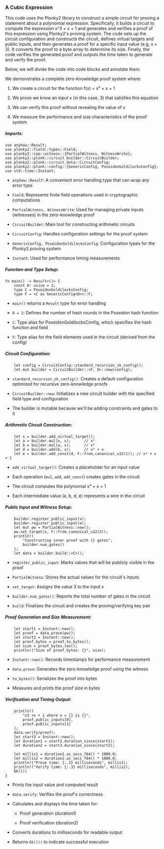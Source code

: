 ### A Cubic Expression

This code uses the Plonky2 library to construct a simple circuit for proving a statement about a polynomial expression. Specifically, it builds a circuit to compute the expression x^3 + x + 1 and generates and verifies a proof of this expression using Plonky2's proving system. The code sets up the circuit configuration and constructs the circuit, defines virtual targets and public inputs, and then generates a proof for a specific input value (e.g, x = 3). It converts the proof to a byte array to determine its size. Finally, the code verifies the generated proof and outputs the time taken to generate and verify the proof.

Below, we will divide the code into code blocks and annotate them.

We demonstrates a complete zero-knowledge proof system where:

1. We create a circuit for the function f(x) = x³ + x + 1

2. We prove we know an input x (in this case, 3) that satisfies this equation

3. We can verify this proof without revealing the value of x

4. We measure the performance and size characteristics of the proof system

##### Imports:

```rust:Untitled-1
use anyhow::Result;
use plonky2::field::types::Field;
use plonky2::iop::witness::{PartialWitness, WitnessWrite};
use plonky2::plonk::circuit_builder::CircuitBuilder;
use plonky2::plonk::circuit_data::CircuitConfig;
use plonky2::plonk::config::{GenericConfig, PoseidonGoldilocksConfig};
use std::time::Instant;
```

* `anyhow::Result`: A convenient error handling type that can wrap any error type

* `Field`: Represents finite field operations used in cryptographic computations

* `PartialWitness, WitnessWrite`: Used for managing private inputs (witnesses) in the zero-knowledge proof

* `CircuitBuilder`: Main tool for constructing arithmetic circuits

* `CircuitConfig`: Handles configuration settings for the proof system

* `GenericConfig, PoseidonGoldilocksConfig`: Configuration types for the Plonky2 proving system

* `Instant`: Used for performance timing measurements

##### Function and Type Setup:

```rust:Untitled-1
fn main() -> Result<()> {
    const D: usize = 2;
    type C = PoseidonGoldilocksConfig;
    type F = <C as GenericConfig<D>>::F;
```

* `main()` returns a `Result` type for error handling

* `D = 2`: Defines the number of hash rounds in the Poseidon hash function

* `C`: Type alias for PoseidonGoldilocksConfig, which specifies the hash function and field

* `F`: Type alias for the field elements used in the circuit (derived from the config)

##### Circuit Configuration:

```rust:Untitled-1
    let config = CircuitConfig::standard_recursion_zk_config();
    let mut builder = CircuitBuilder::<F, D>::new(config);
```

* `standard_recursion_zk_config()`: Creates a default configuration optimized for recursive zero-knowledge proofs

* `CircuitBuilder::new`: Initializes a new circuit builder with the specified field type and configuration

* The builder is mutable because we'll be adding constraints and gates to it

##### Arithmetic Circuit Construction:

```rust:Untitled-1
    let x = builder.add_virtual_target();
    let a = builder.mul(x, x);      // x²
    let b = builder.mul(a, x);      // x³
    let d = builder.add(b, x);      // x³ + x
    let e = builder.add_const(d, F::from_canonical_u32(1)); // x³ + x + 1
```

* `add_virtual_target()`: Creates a placeholder for an input value

* Each operation (`mul`, `add`, `add_const`) creates gates in the circuit

* The circuit computes the polynomial x³ + x + 1

* Each intermediate value (a, b, d, e) represents a wire in the circuit

##### Public Input and Witness Setup:

```rust:Untitled-1
    builder.register_public_input(x);
    builder.register_public_input(e);
    let mut pw = PartialWitness::new();
    pw.set_target(x, F::from_canonical_u32(3));
    println!(
        "Constructing inner proof with {} gates",
        builder.num_gates()
    );
    let data = builder.build::<C>();
```

* `register_public_input`: Marks values that will be publicly visible in the proof

* `PartialWitness`: Stores the actual values for the circuit's inputs

* `set_target`: Assigns the value 3 to the input x

* `builder.num_gates()`: Reports the total number of gates in the circuit

* `build`: Finalizes the circuit and creates the proving/verifying key pair

##### Proof Generation and Size Measurement:

```rust:Untitled-1
    let start1 = Instant::now();
    let proof = data.prove(pw)?;
    let start2 = Instant::now();
    let proof_bytes = proof.to_bytes();
    let size = proof_bytes.len();
    println!("Size of proof_bytes: {}", size);
```

* `Instant::now()`: Records timestamps for performance measurement

* `data.prove`: Generates the zero-knowledge proof using the witness

* `to_bytes()`: Serializes the proof into bytes

* Measures and prints the proof size in bytes

##### Verification and Timing Output:

```rust:Untitled-1
    println!(
        "x3 +x + 1 where x = {} is {}",
        proof.public_inputs[0],
        proof.public_inputs[1]
    );
    data.verify(proof);
    let start3 = Instant::now();
    let duration1 = start2.duration_since(start1);
    let duration2 = start3.duration_since(start2);

    let millis1 = duration1.as_secs_f64() * 1000.0;
    let millis2 = duration2.as_secs_f64() * 1000.0;
    println!("Prove time: {:.3} milliseconds", millis1);
    println!("Verify time: {:.3} milliseconds", millis2);
    Ok(())
}
```

* Prints the input value and computed result

* `data.verify`: Verifies the proof's correctness

* Calculates and displays the time taken for:

  * Proof generation (duration1)

  * Proof verification (duration2)

* Converts durations to milliseconds for readable output

* Returns `Ok(())` to indicate successful execution

